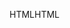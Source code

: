 <span data-ttu-id="e9621-101">HTML</span><span class="sxs-lookup"><span data-stu-id="e9621-101">HTML</span></span>